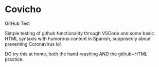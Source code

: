 # Covicho
GitHub Test

Simple testing of github functionality through VSCode and some basic HTML syntaxis with humorous content in Spanish, 
  supposedly about preventing Coronavirus lol







DO try this at home, both the hand-washing AND the github+HTML practice.
